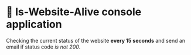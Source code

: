 # 📧 Is-Website-Alive console application
Checking the current status of the website **every 15 seconds** and send an email if status code *is not 200*.

